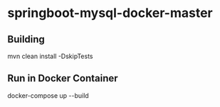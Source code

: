 # springboot-mysql-docker-master

## Building

mvn clean install -DskipTests

## Run in Docker Container

docker-compose up --build

